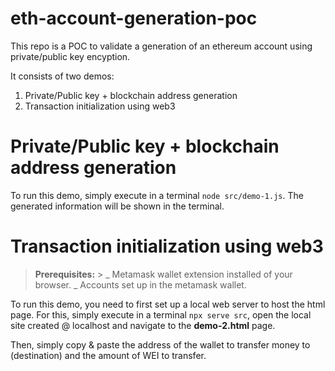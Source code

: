 # eth-account-generation-poc

This repo is a POC to validate a generation of an ethereum account using private/public key encyption.

It consists of two demos:

1. Private/Public key + blockchain address generation
1. Transaction initialization using web3

# Private/Public key + blockchain address generation

To run this demo, simply execute in a terminal `node src/demo-1.js`. The generated information will be shown in the terminal.

# Transaction initialization using web3

> **Prerequisites:** > _ Metamask wallet extension installed of your browser.
> _ Accounts set up in the metamask wallet.

To run this demo, you need to first set up a local web server to host the html page. For this, simply execute in a terminal `npx serve src`, open the local site created @ localhost and navigate to the **demo-2.html** page.

Then, simply copy & paste the address of the wallet to transfer money to (destination) and the amount of WEI to transfer.
